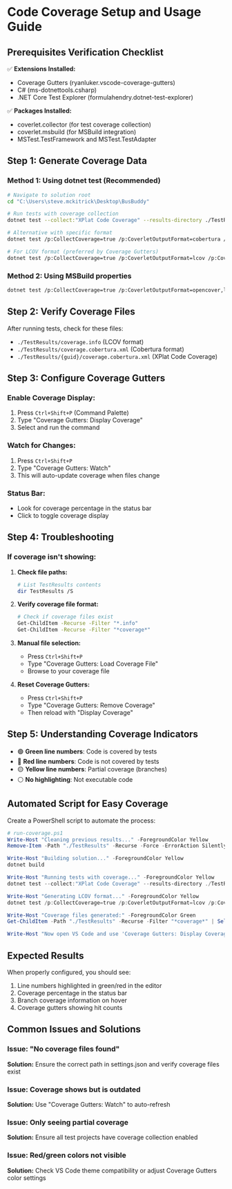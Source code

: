 # Code Coverage Setup and Usage Guide

## Prerequisites Verification Checklist

✅ **Extensions Installed:**
- Coverage Gutters (ryanluker.vscode-coverage-gutters)
- C# (ms-dotnettools.csharp)
- .NET Core Test Explorer (formulahendry.dotnet-test-explorer)

✅ **Packages Installed:**
- coverlet.collector (for test coverage collection)
- coverlet.msbuild (for MSBuild integration)
- MSTest.TestFramework and MSTest.TestAdapter

## Step 1: Generate Coverage Data

### Method 1: Using dotnet test (Recommended)
```bash
# Navigate to solution root
cd "C:\Users\steve.mckitrick\Desktop\BusBuddy"

# Run tests with coverage collection
dotnet test --collect:"XPlat Code Coverage" --results-directory ./TestResults

# Alternative with specific format
dotnet test /p:CollectCoverage=true /p:CoverletOutputFormat=cobertura /p:CoverletOutput=./TestResults/

# For LCOV format (preferred by Coverage Gutters)
dotnet test /p:CollectCoverage=true /p:CoverletOutputFormat=lcov /p:CoverletOutput=./TestResults/coverage.info
```

### Method 2: Using MSBuild properties
```bash
dotnet test /p:CollectCoverage=true /p:CoverletOutputFormat=opencover,lcov /p:CoverletOutput=./TestResults/coverage
```

## Step 2: Verify Coverage Files

After running tests, check for these files:
- `./TestResults/coverage.info` (LCOV format)
- `./TestResults/coverage.cobertura.xml` (Cobertura format)
- `./TestResults/{guid}/coverage.cobertura.xml` (XPlat Code Coverage)

## Step 3: Configure Coverage Gutters

### Enable Coverage Display:
1. Press `Ctrl+Shift+P` (Command Palette)
2. Type "Coverage Gutters: Display Coverage"
3. Select and run the command

### Watch for Changes:
1. Press `Ctrl+Shift+P`
2. Type "Coverage Gutters: Watch"
3. This will auto-update coverage when files change

### Status Bar:
- Look for coverage percentage in the status bar
- Click to toggle coverage display

## Step 4: Troubleshooting

### If coverage isn't showing:

1. **Check file paths:**
   ```bash
   # List TestResults contents
   dir TestResults /S
   ```

2. **Verify coverage file format:**
   ```bash
   # Check if coverage files exist
   Get-ChildItem -Recurse -Filter "*.info"
   Get-ChildItem -Recurse -Filter "*coverage*"
   ```

3. **Manual file selection:**
   - Press `Ctrl+Shift+P`
   - Type "Coverage Gutters: Load Coverage File"
   - Browse to your coverage file

4. **Reset Coverage Gutters:**
   - Press `Ctrl+Shift+P`
   - Type "Coverage Gutters: Remove Coverage"
   - Then reload with "Display Coverage"

## Step 5: Understanding Coverage Indicators

- 🟢 **Green line numbers**: Code is covered by tests
- 🔴 **Red line numbers**: Code is not covered by tests
- 🟡 **Yellow line numbers**: Partial coverage (branches)
- ⚪ **No highlighting**: Not executable code

## Automated Script for Easy Coverage

Create a PowerShell script to automate the process:

```powershell
# run-coverage.ps1
Write-Host "Cleaning previous results..." -ForegroundColor Yellow
Remove-Item -Path "./TestResults" -Recurse -Force -ErrorAction SilentlyContinue

Write-Host "Building solution..." -ForegroundColor Yellow
dotnet build

Write-Host "Running tests with coverage..." -ForegroundColor Yellow
dotnet test --collect:"XPlat Code Coverage" --results-directory ./TestResults

Write-Host "Generating LCOV format..." -ForegroundColor Yellow
dotnet test /p:CollectCoverage=true /p:CoverletOutputFormat=lcov /p:CoverletOutput=./TestResults/coverage.info

Write-Host "Coverage files generated:" -ForegroundColor Green
Get-ChildItem -Path "./TestResults" -Recurse -Filter "*coverage*" | Select-Object FullName

Write-Host "Now open VS Code and use 'Coverage Gutters: Display Coverage'" -ForegroundColor Cyan
```

## Expected Results

When properly configured, you should see:
1. Line numbers highlighted in green/red in the editor
2. Coverage percentage in the status bar
3. Branch coverage information on hover
4. Coverage gutters showing hit counts

## Common Issues and Solutions

### Issue: "No coverage files found"
**Solution:** Ensure the correct path in settings.json and verify coverage files exist

### Issue: Coverage shows but is outdated
**Solution:** Use "Coverage Gutters: Watch" to auto-refresh

### Issue: Only seeing partial coverage
**Solution:** Ensure all test projects have coverage collection enabled

### Issue: Red/green colors not visible
**Solution:** Check VS Code theme compatibility or adjust Coverage Gutters color settings
